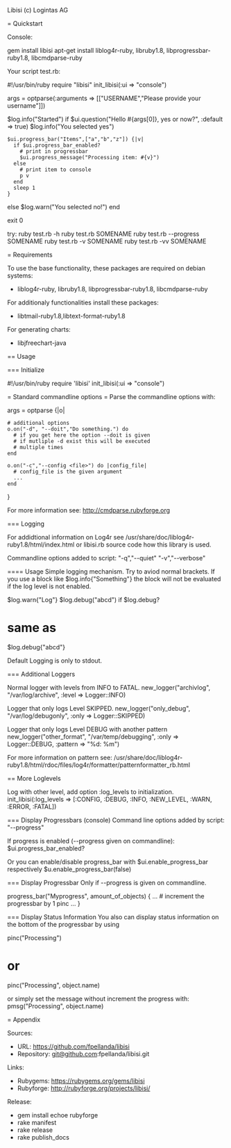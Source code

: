 Libisi (c) Logintas AG

= Quickstart

Console:

  gem install libisi
  apt-get install liblog4r-ruby, libruby1.8, libprogressbar-ruby1.8, libcmdparse-ruby

Your script test.rb:

  #!/usr/bin/ruby
  require "libisi"
  init_libisi(:ui => "console")
  
  args = optparse(:arguments => [["USERNAME","Please provide your username"]])
  
  $log.info("Started")
  if $ui.question("Hello #{args[0]}, yes or now?", :default => true)
    $log.info("You selected yes")

    $ui.progress_bar("Items",["a","b","z"]) {|v|
      if $ui.progress_bar_enabled?
        # print in progressbar
        $ui.progress_message("Processing item: #{v}")
      else
        # print item to console
        p v
      end
      sleep 1
    }

  else
    $log.warn("You selected no!")
  end 
  
  exit 0

try:
  ruby test.rb -h
  ruby test.rb SOMENAME
  ruby test.rb --progress SOMENAME
  ruby test.rb -v SOMENAME
  ruby test.rb -vv SOMENAME

= Requirements

To use the base functionality, these packages are required
on debian systems:
* liblog4r-ruby, libruby1.8, libprogressbar-ruby1.8, libcmdparse-ruby

For additionaly functionalities install these packages:
* libtmail-ruby1.8,libtext-format-ruby1.8

For generating charts:
* libjfreechart-java

== Usage

=== Initialize

  #!/usr/bin/ruby
  require 'libisi'
  init_libisi(:ui => "console")

= Standard commandline options =
Parse the commandline options with:

  args = optparse {|o|
  
    # additional options  
    o.on("-d", "--doit","Do something.") do
      # if you get here the option --doit is given
      # if mutliple -d exist this will be executed
      # multiple times
    end
  
    o.on("-c","--config <file>") do |config_file|
      # config_file is the given argument
      ...
    end
  }

For more information see: http://cmdparse.rubyforge.org

=== Logging

For addidtional information on Log4r see
 /usr/share/doc/liblog4r-ruby1.8/html/index.html
or libisi.rb source code how this library is used.

Commandline options added to script:
  "-q","--quiet"
  "-v","--verbose"

==== Usage
Simple logging mechanism. Try to aviod 
normal brackets. If you use a block like
$log.info{"Something"} the block will not
be evaluated if the log level is not enabled.

  $log.warn{"Log"} 
  $log.debug("abcd") if $log.debug?
  # same as
  $log.debug{"abcd"}

Default Logging is only to stdout.

=== Additional Loggers

Normal logger with levels from INFO to FATAL.
  new_logger("archivlog", "/var/log/archive", :level => Logger::INFO)

Logger that only logs Level SKIPPED.
  new_logger("only_debug", "/var/log/debugonly", :only => Logger::SKIPPED)

Logger that only logs Level DEBUG with another pattern
  new_logger("other_format", "/var/temp/debugging", :only => Logger::DEBUG, :pattern => "%d: %m")

For more information on pattern see:
  /usr/share/doc/liblog4r-ruby1.8/html/rdoc/files/log4r/formatter/patternformatter_rb.html

== More Loglevels

Log with other level, add option :log_levels to initialization.
  init_libisi(:log_levels => [:CONFIG, :DEBUG, :INFO, :NEW_LEVEL, :WARN, :ERROR, :FATAL])

=== Display Progressbars (console)
Command line options added by script:
  "--progress"

If progress is enabled (--progress given on commandline):
  $ui.progress_bar_enabled?

Or you can enable/disable progress_bar with
 $ui.enable_progress_bar
respectively
 $u.enable_progress_bar(false)

=== Display Progressbar
Only if --progress is given on commandline.

  progress_bar("Myprogress", amount_of_objects) {
    ...
    # increment the progressbar by 1
    pinc
    ...
  }

=== Display Status Information
You also can display status information
on the bottom of the progressbar by using

  pinc("Processing")
  # or
  pinc("Processing", object.name)

or simply set the message without increment
the progress with:
  pmsg("Processing", object.name)


= Appendix

Sources:
* URL: https://github.com/fpellanda/libisi
* Repository: git@github.com:fpellanda/libisi.git

Links:
* Rubygems: https://rubygems.org/gems/libisi
* Rubyforge: http://rubyforge.org/projects/libisi/

Release:
* gem install echoe rubyforge
* rake manifest
* rake release
* rake publish_docs